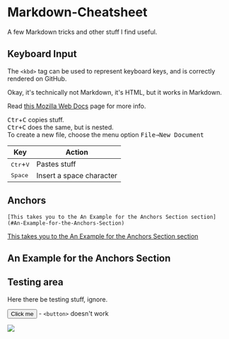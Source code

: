 # Markdown-Cheatsheet

A few Markdown tricks and other stuff I find useful.

## Keyboard Input

The `<kbd>` tag can be used to represent keyboard keys, and is correctly rendered on GitHub.

Okay, it's technically not Markdown, it's HTML, but it works in Markdown.

Read [this Mozilla Web Docs](https://developer.mozilla.org/en-US/docs/Web/HTML/Element/kbd) page for more info.

<kbd>Ctr</kbd>+<kbd>C</kbd> copies stuff.  
<kbd><kbd>Ctr</kbd>+<kbd>C</kbd></kbd> does the same, but is nested.  
To create a new file, choose the menu option <kbd><kbd><samp>File</samp></kbd>⇒<kbd><samp>New Document</samp></kbd></kbd>

| Key | Action |
|--|--|
| <kbd>Ctr</kbd>+<kbd>V</kbd> | Pastes stuff |
| <kbd>Space</kbd> | Insert a space character |

## Anchors

`[This takes you to the An Example for the Anchors Section section](#An-Example-for-the-Anchors-Section)`

[This takes you to the An Example for the Anchors Section section](#An-Example-for-the-Anchors-Section)

## An Example for the Anchors Section

## Testing area

Here there be testing stuff, ignore.

<button name="button">Click me</button> - `<button>` doesn't work

<a href="#" target="_blank">![](https://img.shields.io/badge/label-message-red)</a>
